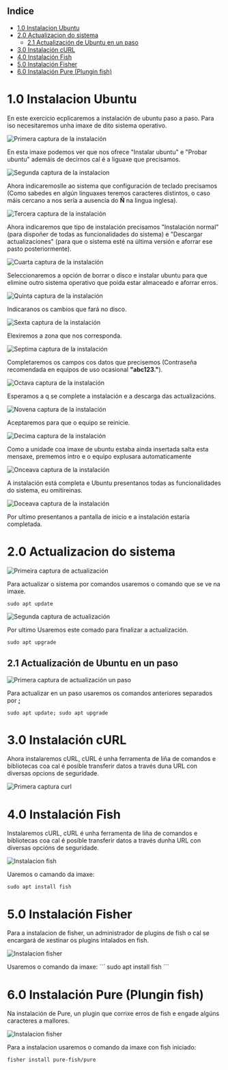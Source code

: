## Indice

- [1.0 Instalacion Ubuntu](#10-instalacion-ubuntu)
- [2.0 Actualizacion do sistema](#20-actualizacion-do-sistema)
  - [2.1 Actualización de Ubuntu en un paso](#21-actualización-de-ubuntu-en-un-paso)
- [3.0 Instalación cURL](#30-instalación-curl)
- [4.0 Instalación Fish](#40-instalación-fish)
- [5.0 Instalación Fisher](#50-instalación-fisher)
- [6.0 Instalación Pure (Plungin fish)](#60-instalación-pure-plungin-fish)

# 1.0 Instalacion Ubuntu

En este exercicio ecplicaremos a instalación de ubuntu paso a paso. Para iso necesitaremos unha imaxe de dito sistema operativo.

![Primera captura de la instalación](./capturas%20ubuntu/Captura1.PNG)

En esta imaxe podemos ver que nos ofrece "Instalar ubuntu" e "Probar ubuntu" ademáis de decirnos cal é a liguaxe que precisamos.

![Segunda captura de la instalacion](./capturas%20ubuntu/Captura2.PNG)

Ahora indicaremoslle ao sistema que configuración de teclado precisamos (Como sabedes en algún linguaxes teremos caracteres distintos, o caso máis cercano a nos sería a ausencia do **Ñ** na lingua inglesa).

![Tercera captura de la instalación](./capturas%20ubuntu/Captura3.PNG)

Ahora indicaremos que tipo de instalación precisamos "Instalación normal" (para dispoñer de todas as funcionalidades do sistema) e "Descargar actualizaciones" (para que o sistema esté na última versión e aforrar ese pasto posteriormente).

![Cuarta captura de la instalación](./capturas%20ubuntu/Captura4.PNG)

Seleccionaremos a opción de borrar o disco e instalar ubuntu para que elimine outro sistema operativo que poida estar almaceado e aforrar erros.

![Quinta captura de la instalación](./capturas%20ubuntu/Captura5.PNG)

Indicaranos os cambios que fará no disco.

![Sexta captura de la instalación](./capturas%20ubuntu/Captura6.PNG)

Elexiremos a zona que nos corresponda.

![Septima captura de la instalación](./capturas%20ubuntu/Captura7.PNG)

Completaremos os campos cos datos que precisemos (Contraseña recomendada en equipos de uso ocasional **"abc123."**).

![Octava captura de la instalación](./capturas%20ubuntu/Captura8.PNG)

Esperamos a q se complete a instalación e a descarga das actualizacións.

![Novena captura de la instalación](./capturas%20ubuntu/Captura9.PNG)

Aceptaremos para que o equipo se reinicie.

![Decima captura de la instalación](./capturas%20ubuntu/Captura10.PNG)

Como a unidade coa imaxe de ubuntu estaba ainda insertada salta esta mensaxe, prememos intro e o equipo explusara automaticamente

![Onceava captura de la instalación](./capturas%20ubuntu/Captura11.PNG)

A instalación está completa e Ubuntu presentanos todas as funcionalidades do sistema, eu omitireinas.

![Doceava captura de la instalación](./capturas%20ubuntu/Captura12.PNG)

Por ultimo presentanos a pantalla de inicio e a instalación estaría completada.

# 2.0 Actualizacion do sistema

![Primeira captura de actualización](./capturas%20ubuntu/actualizar%20sistema%201.PNG)

Para actualizar o sistema por comandos usaremos o comando que se ve na imaxe.

```
sudo apt update
```

![Segunda captura de actualización](./capturas%20ubuntu/actualizacion%20sistema%202.PNG)

Por ultimo Usaremos este comado para finalizar a actualización.

```
sudo apt upgrade
```

## 2.1 Actualización de Ubuntu en un paso

![Primera captura de actualización un paso](./capturas%20ubuntu/actualizacion%20sistema%20en%20un%20paso.PNG)

Para actualizar en un paso usaremos os comandos anteriores separados por **;**

```
sudo apt update; sudo apt upgrade
```

# 3.0 Instalación cURL
Ahora instalaremos cURL, cURL é unha ferramenta de liña de comandos e bibliotecas coa cal é posible transferir datos a través duna URL con diversas opcions de seguridade.

![Primera captura curl](./capturas%20ubuntu/instalacion%20curl.PNG)


# 4.0 Instalación Fish

Instalaremos cURL, cURL é unha ferramenta de liña de comandos e bibliotecas coa cal é posible transferir datos a través dunha URL con diversas opcións de seguridade.

![Instalacion fish](./capturas%20ubuntu/fis%20install.PNG)

Uaremos o camando da imaxe:

```
sudo apt install fish
```

# 5.0 Instalación Fisher

Para a instalacion de fisher, un administrador de plugins de fish o cal se encargará de xestinar os plugins intalados en fish.

![Instalacion fisher](./capturas%20ubuntu/instalacion%20fisher.PNG)

Usaremos o comando da imaxe:
´´´
sudo apt install fish
´´´

# 6.0 Instalación Pure (Plungin fish)

Na instalación de Pure, un plugin que corrixe erros de fish e engade algúns caracteres a mallores.

![Instalacion fisher](./capturas%20ubuntu/instalacion%20pure.PNG)

Para a instalacion usaremos o comando da imaxe con fish iniciado:

```
fisher install pure-fish/pure
```